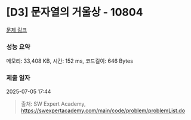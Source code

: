 # [D3] 문자열의 거울상 - 10804 

[문제 링크](https://swexpertacademy.com/main/code/problem/problemDetail.do?contestProbId=AXTC0x16D8EDFASe) 

### 성능 요약

메모리: 33,408 KB, 시간: 152 ms, 코드길이: 646 Bytes

### 제출 일자

2025-07-05 17:44



> 출처: SW Expert Academy, https://swexpertacademy.com/main/code/problem/problemList.do